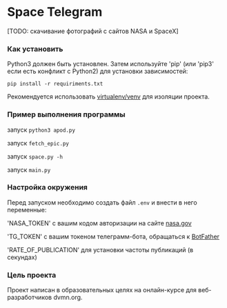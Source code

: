 # Space Telegram

[TODO: скачивание фотографий с сайтов NASA и SpaceX]

### Как установить

Python3 должен быть установлен. Затем используйте 'pip' (или 'pip3' если есть конфликт с Python2) для установки зависимостей:

```pip install -r requiriments.txt```

Рекомендуется использовать [virtualenv/venv](https://docs.python.org/3/library/venv.html) для изоляции проекта.

### Пример выполнения программы

запуск ```python3 apod.py```

запуск ```fetch_epic.py```

запуск ```space.py -h```

запуск ```main.py```

### Настройка окружения

Перед запуском необходимо создать файл `.env` и внести в него переменные:

'NASA_TOKEN' с вашим кодом авторизации на сайте [nasa.gov](https://api.nasa.gov) 

'TG_TOKEN' с вашим токеном телеграмм-бота, обращаться к [BotFather](https://telegram.me/BotFather)

'RATE_OF_PUBLICATION' для установки частоты публикаций (в секундах)

### Цель проекта

Проект написан в образовательных целях на онлайн-курсе для веб-разработчиков dvmn.org.

